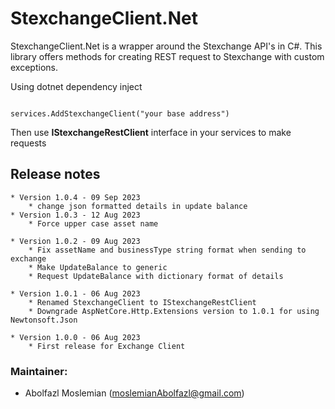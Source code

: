# StexchangeClient.Net

StexchangeClient.Net is a wrapper around the Stexchange API's in C#. This library offers methods for creating REST request to Stexchange with custom exceptions.

Using dotnet dependency inject

```

services.AddStexchangeClient("your base address")

```

Then use **IStexchangeRestClient** interface in your services to make requests

## Release notes
	* Version 1.0.4 - 09 Sep 2023
		* change json formatted details in update balance
	* Version 1.0.3 - 12 Aug 2023
		* Force upper case asset name

	* Version 1.0.2 - 09 Aug 2023
		* Fix assetName and businessType string format when sending to exchange
		* Make UpdateBalance to generic
		* Request UpdateBalance with dictionary format of details

	* Version 1.0.1 - 06 Aug 2023
		* Renamed StexchangeClient to IStexchangeRestClient
		* Downgrade AspNetCore.Http.Extensions version to 1.0.1 for using Newtonsoft.Json

	* Version 1.0.0 - 06 Aug 2023
		* First release for Exchange Client

### Maintainer:
* Abolfazl Moslemian (moslemianAbolfazl@gmail.com)